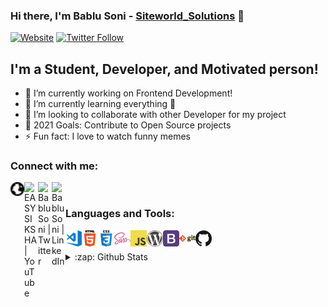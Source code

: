 ### Hi there, I'm Bablu Soni - [Siteworld_Solutions][website] 👋

[![Website](https://img.shields.io/website?label=siteworld.in&style=for-the-badge&url=https%3A%2F%2Fcodestackr.com)](https://www.siteworld.in/)
[![Twitter Follow](https://img.shields.io/twitter/follow/Bablusoni?color=1DA1F2&logo=twitter&style=for-the-badge)](https://twitter.com/intent/follow?original_referer=https%3A%2F%2Fgithub.com%2FBablusoni1234&screen_name=Bablusoni1234)

## I'm a Student, Developer, and Motivated person!

- 🔭 I’m currently working on Frontend Development!
- 🌱 I’m currently learning everything 🤣
- 👯 I’m looking to collaborate with other Developer for my project
- 🥅 2021 Goals: Contribute to Open Source projects
- ⚡ Fun fact: I love to watch funny memes


### Connect with me:

[<img align="left" alt="siteworld.in" width="22px" src="https://raw.githubusercontent.com/iconic/open-iconic/master/svg/globe.svg" />][website]
[<img align="left" alt="EASY SIKSHA | YouTube" width="22px" src="https://cdn.jsdelivr.net/npm/simple-icons@v3/icons/youtube.svg" />][youtube]
[<img align="left" alt="Bablu Soni | Twitter" width="22px" src="https://cdn.jsdelivr.net/npm/simple-icons@v3/icons/twitter.svg" />][twitter]
[<img align="left" alt="Bablu Soni | LinkedIn" width="22px" src="https://cdn.jsdelivr.net/npm/simple-icons@v3/icons/linkedin.svg" />][linkedin]


<br />

### Languages and Tools:

<img align="left" alt="Visual Studio Code" width="26px" src="https://raw.githubusercontent.com/github/explore/80688e429a7d4ef2fca1e82350fe8e3517d3494d/topics/visual-studio-code/visual-studio-code.png" />
<img align="left" alt="HTML5" width="26px" src="https://raw.githubusercontent.com/github/explore/80688e429a7d4ef2fca1e82350fe8e3517d3494d/topics/html/html.png" />
<img align="left" alt="CSS3" width="26px" src="https://raw.githubusercontent.com/github/explore/80688e429a7d4ef2fca1e82350fe8e3517d3494d/topics/css/css.png" />
<img align="left" alt="Sass" width="26px" src="https://raw.githubusercontent.com/github/explore/80688e429a7d4ef2fca1e82350fe8e3517d3494d/topics/sass/sass.png" />
<img align="left" alt="JavaScript" width="26px" src="https://raw.githubusercontent.com/github/explore/80688e429a7d4ef2fca1e82350fe8e3517d3494d/topics/javascript/javascript.png" />
<img align="left" alt="wordpress" width="26px" src="https://raw.githubusercontent.com/github/explore/78df643247d429f6cc873026c0622819ad797942/topics/wordpress/wordpress.png" />
<img align="left" alt="bootstrap" width="26px" src="https://raw.githubusercontent.com/github/explore/78df643247d429f6cc873026c0622819ad797942/topics/bootstrap/bootstrap.png" />
<img align="left" alt="Git" width="26px" src="https://raw.githubusercontent.com/github/explore/80688e429a7d4ef2fca1e82350fe8e3517d3494d/topics/git/git.png" />
<img align="left" alt="GitHub" width="26px" src="https://raw.githubusercontent.com/github/explore/78df643247d429f6cc873026c0622819ad797942/topics/github/github.png" />


<br />
<br />


<details>
  <summary>:zap: Github Stats</summary>

  <img align="left" alt="BabluSoni Github Stats" src="https://github-readme-stats.codestackr.vercel.app/api?username=BabluSoni&show_icons=true&hide_border=true" />

</details>

[website]: https://www.siteworld.in/
[twitter]: https://twitter.com/Bablusoni1234
[youtube]: https://www.youtube.com/channel/UCreG7IaI_N8jCcDD-dPSU5A
[linkedin]: https://www.linkedin.com/in/bablu-soni-21b7b7147/